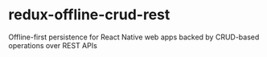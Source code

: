 # redux-offline-crud-rest
Offline-first persistence for React Native web apps backed by CRUD-based operations over REST APIs
